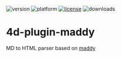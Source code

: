 ![version](https://img.shields.io/badge/version-20%2B-E23089)
![platform](https://img.shields.io/static/v1?label=platform&message=mac-intel%20|%20mac-arm%20|%20win-64&color=blue)
[![license](https://img.shields.io/github/license/miyako/4d-plugin-maddy)](LICENSE)
![downloads](https://img.shields.io/github/downloads/miyako/4d-plugin-maddy/total)

# 4d-plugin-maddy
MD to HTML parser based on [maddy](https://github.com/progsource/maddy)
